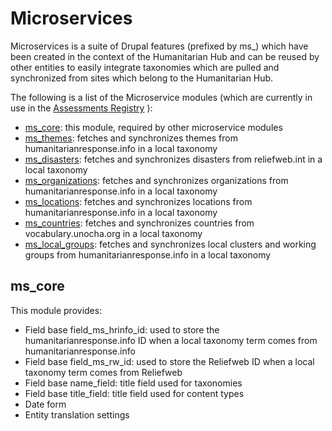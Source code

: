 # Microservices

Microservices is a suite of Drupal features (prefixed by ms_) which have been created in the context of the
Humanitarian Hub and can be reused by other entities to easily integrate taxonomies which are pulled and
synchronized from sites which belong to the Humanitarian Hub.

The following is a list of the Microservice modules (which are currently in use in the [Assessments Registry](https://assessments.hpc.tools) ):

 * [ms_core](https://github.com/un-ocha/ms_core): this module, required by other microservice modules
 * [ms_themes](https://github.com/un-ocha/ms_themes): fetches and synchronizes themes from humanitarianresponse.info in a local taxonomy
 * [ms_disasters](https://github.com/un-ocha/ms_disasters): fetches and synchronizes disasters from reliefweb.int in a local taxonomy
 * [ms_organizations](https://github.com/un-ocha/ms_organizations): fetches and synchronizes organizations from humanitarianresponse.info in a local taxonomy
 * [ms_locations](https://github.com/un-ocha/ms_locations): fetches and synchronizes locations from humanitarianresponse.info in a local taxonomy
 * [ms_countries](https://github.com/un-ocha/ms_countries): fetches and synchronizes countries from vocabulary.unocha.org in a local taxonomy
 * [ms_local_groups](https://github.com/un-ocha/ms_local_groups): fetches and synchronizes local clusters and working groups from humanitarianresponse.info in a local taxonomy

 ## ms_core

 This module provides:

  * Field base field_ms_hrinfo_id: used to store the humanitarianresponse.info ID when a local taxonomy term comes from humanitarianresponse.info
  * Field base field_ms_rw_id: used to store the Reliefweb ID when a local taxonomy term comes from Reliefweb
  * Field base name_field: title field used for taxonomies
  * Field base title_field: title field used for content types
  * Date form
  * Entity translation settings
